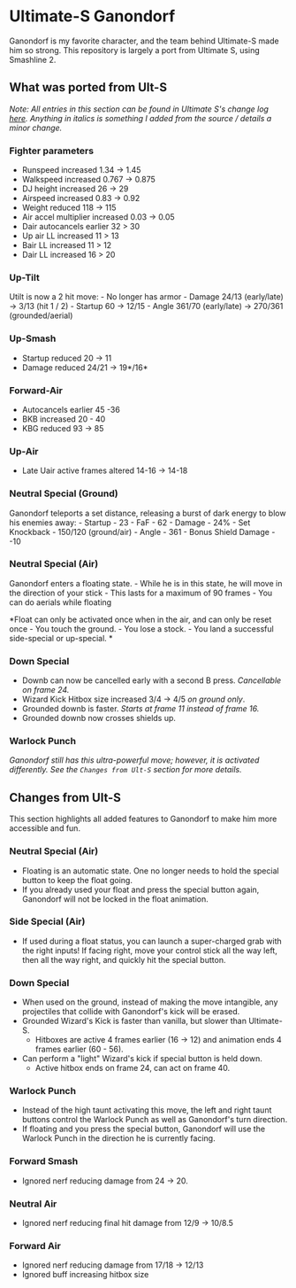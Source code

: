 # Ultimate-S Ganondorf

Ganondorf is my favorite character, and the team behind Ultimate-S made him so strong. 
This repository is largely a port from Ultimate S, using Smashline 2.

## What was ported from Ult-S 

*Note: All entries in this section can be found in Ultimate S's change log [here](https://docs.google.com/document/d/1gys8XOEnWDPZlxPB0yOVv1fCWIXJwanWTrETpU23jp4/edit#heading=h.qsh70q). Anything in italics is something I added from the source / details a minor change.*

### Fighter parameters

- Runspeed increased 1.34 -> 1.45
- Walkspeed increased 0.767 -> 0.875
- DJ height increased 26 -> 29
- Airspeed increased 0.83 -> 0.92
- Weight reduced 118 -> 115
- Air accel multiplier increased 0.03 -> 0.05
- Dair autocancels earlier 32 > 30
- Up air LL increased 11 > 13
- Bair LL increased 11 > 12
- Dair LL increased 16 > 20

### Up-Tilt

Utilt is now a 2 hit move:
    - No longer has armor
    - Damage 24/13 (early/late) -> 3/13 (hit 1 / 2)
    - Startup 60 -> 12/15
    - Angle 361/70 (early/late) -> 270/361 (grounded/aerial)

### Up-Smash

- Startup reduced 20 -> 11
- Damage reduced 24/21 -> 19*/16*

### Forward-Air

- Autocancels earlier 45 -36
- BKB increased 20 - 40
- KBG reduced 93 -> 85

### Up-Air 

- Late Uair active frames altered 14-16 -> 14-18

### Neutral Special (Ground)

Ganondorf teleports a set distance, releasing a burst of dark energy to blow his enemies away:
    - Startup - 23
    - FaF - 62
    - Damage - 24%
    - Set Knockback - 150/120 (ground/air)
    - Angle - 361
    - Bonus Shield Damage - -10

### Neutral Special (Air)

Ganondorf enters a floating state.
    - While he is in this state, he will move in the direction of your stick
    - This lasts for a maximum of 90 frames
    - You can do aerials while floating

*Float can only be activated once when in the air, and can only be reset once
    - You touch the ground.
    - You lose a stock.
    - You land a successful side-special or up-special.
*

### Down Special 

- Downb can now be cancelled early with a second B press. *Cancellable on frame 24.*
- Wizard Kick Hitbox size increased 3/4 -> 4/5 *on ground only*.
- Grounded downb is faster. *Starts at frame 11 instead of frame 16.*
- Grounded downb now crosses shields up.


### Warlock Punch 

*Ganondorf still has this ultra-powerful move; however, it is activated 
differently. See the `Changes from Ult-S` section for more details.*


## Changes from Ult-S 

This section highlights all added features to Ganondorf to make him more accessible and fun.

### Neutral Special (Air)

- Floating is an automatic state. One no longer needs to hold the special button to keep 
the float going. 
- If you already used your float and press the special button again, Ganondorf will 
not be locked in the float animation. 

### Side Special (Air)

- If used during a float status, you can launch a super-charged grab with the right 
inputs! If facing right, move your control stick all the way left, then all the way right, 
and quickly hit the special button.

### Down Special

- When used on the ground, instead of making the move intangible, any projectiles that 
collide with Ganondorf's kick will be erased.
- Grounded Wizard's Kick is faster than vanilla, but slower than Ultimate-S.
    - Hitboxes are active 4 frames earlier (16 -> 12) and animation ends 4 frames earlier (60 - 56). 
- Can perform a "light" Wizard's kick if special button is held down.
    - Active hitbox ends on frame 24, can act on frame 40.

### Warlock Punch

- Instead of the high taunt activating this move, the left and right taunt buttons control 
the Warlock Punch as well as Ganondorf's turn direction. 
- If floating and you press the special button, Ganondorf will use the Warlock Punch in 
the direction he is currently facing.

### Forward Smash 

- Ignored nerf reducing damage from 24 -> 20.

### Neutral Air 

- Ignored nerf reducing final hit damage from 12/9 -> 10/8.5

### Forward Air 

- Ignored nerf reducing damage from 17/18 -> 12/13 
- Ignored buff increasing hitbox size 
